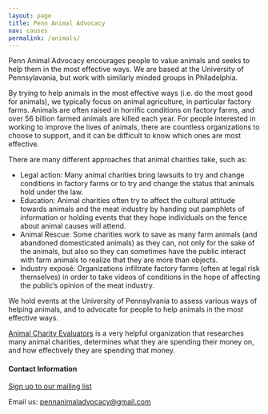 ```yaml
---
layout: page
title: Penn Animal Advocacy
nav: causes
permalink: /animals/
---
```

Penn Animal Advocacy encourages people to value animals and seeks to help them in the most effective ways. We are based at the University of Pennsylavania, but work with similarly minded groups in Philadelphia. 
 
By trying to help animals in the most effective ways (i.e. do the most good for animals), we typically focus on animal agriculture, in particular factory farms. Animals are often raised in horrific conditions on factory farms, and over 56 billion farmed animals are killed each year.
For people interested in working to improve the lives of animals, there are countless organizations to choose to support, and it can be difficult to know which ones are most effective.
 
There are many different approaches that animal charities take, such as:
 
- Legal action: Many animal charities bring lawsuits to try and change conditions in factory farms or to try and change the status that animals hold under the law.
- Education: Animal charities often try to affect the cultural attitude towards animals and the meat industry by handing out pamphlets of information or holding events that they hope individuals on the fence about animal causes will attend.
- Animal Rescue: Some charities work to save as many farm animals (and abandoned domesticated animals) as they can, not only for the sake of the animals, but also so they can sometimes have the public interact with farm animals to realize that they are more than objects.
- Industry exposé: Organizations infiltrate factory farms (often at legal risk themselves) in order to take videos of conditions in the hope of affecting the public’s opinion of the meat industry.
 
We hold events at the University of Pennsylvania to assess various ways of helping animals, and to advocate for people to help animals in the most effective ways.
 
[Animal Charity Evaluators](http://www.animalcharityevaluators.org) is a very helpful organization that researches many animal charities, determines what they are spending their money on, and how effectively they are spending that money.
 
#### Contact Information
[Sign up to our mailing list](https://docs.google.com/forms/d/1vfaldHGN5X-j2uq4725wIg8HDEu8cHaHfbcfQJo6V4k/viewform)

Email us: <pennanimaladvocacy@gmail.com>
